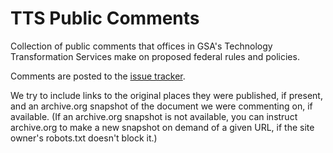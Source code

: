 # TTS Public Comments

Collection of public comments that offices in GSA's Technology Transformation Services make on proposed federal rules and policies.

Comments are posted to the [issue tracker](https://github.com/18F/tts-public-comments/issues?q=).

We try to include links to the original places they were published, if present, and an archive.org snapshot of the document we were commenting on, if available. (If an archive.org snapshot is not available, you can instruct archive.org to make a new snapshot on demand of a given URL, if the site owner's robots.txt doesn't block it.)
